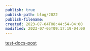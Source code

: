 ```yaml
---
publish: true
publish-path: blog/2022
publish-filename: 
created: 2023-07-04T08:44:54-04:00
modified: 2023-07-05T09:17:19-04:00
---
```

[test-docs-post](../../docs/test-docs-post#)